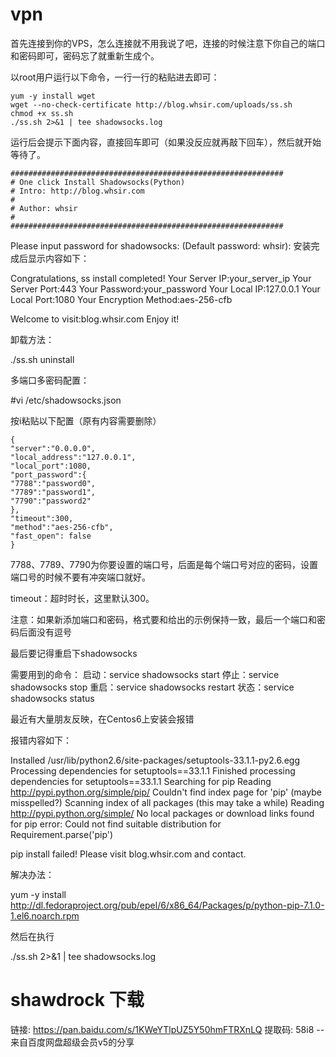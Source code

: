 # vpn


首先连接到你的VPS，怎么连接就不用我说了吧，连接的时候注意下你自己的端口和密码即可，密码忘了就重新生成个。

以root用户运行以下命令，一行一行的粘贴进去即可：

```
yum -y install wget
wget --no-check-certificate http://blog.whsir.com/uploads/ss.sh
chmod +x ss.sh
./ss.sh 2>&1 | tee shadowsocks.log
```

运行后会提示下面内容，直接回车即可（如果没反应就再敲下回车），然后就开始等待了。
```
#############################################################
# One click Install Shadowsocks(Python)
# Intro: http://blog.whsir.com
#
# Author: whsir
#
#############################################################
```
Please input password for shadowsocks:
(Default password: whsir):
安装完成后显示内容如下：

Congratulations, ss install completed!
Your Server IP:your_server_ip
Your Server Port:443
Your Password:your_password
Your Local IP:127.0.0.1
Your Local Port:1080
Your Encryption Method:aes-256-cfb

Welcome to visit:blog.whsir.com
Enjoy it!

卸载方法：

./ss.sh uninstall

多端口多密码配置：

#vi /etc/shadowsocks.json

按i粘贴以下配置（原有内容需要删除）
```
{
"server":"0.0.0.0",
"local_address":"127.0.0.1",
"local_port":1080,
"port_password":{
"7788":"password0",
"7789":"password1",
"7790":"password2"
},
"timeout":300,
"method":"aes-256-cfb",
"fast_open": false
}
```
7788、7789、7790为你要设置的端口号，后面是每个端口号对应的密码，设置端口号的时候不要有冲突端口就好。

timeout：超时时长，这里默认300。

注意：如果新添加端口和密码，格式要和给出的示例保持一致，最后一个端口和密码后面没有逗号

最后要记得重启下shadowsocks

需要用到的命令：
启动：service shadowsocks start
停止：service shadowsocks stop
重启：service shadowsocks restart
状态：service shadowsocks status

 

最近有大量朋友反映，在Centos6上安装会报错

报错内容如下：

Installed /usr/lib/python2.6/site-packages/setuptools-33.1.1-py2.6.egg
Processing dependencies for setuptools==33.1.1
Finished processing dependencies for setuptools==33.1.1
Searching for pip
Reading http://pypi.python.org/simple/pip/
Couldn't find index page for 'pip' (maybe misspelled?)
Scanning index of all packages (this may take a while)
Reading http://pypi.python.org/simple/
No local packages or download links found for pip
error: Could not find suitable distribution for Requirement.parse('pip')

pip install failed! Please visit blog.whsir.com and contact.

解决办法：

yum -y install http://dl.fedoraproject.org/pub/epel/6/x86_64/Packages/p/python-pip-7.1.0-1.el6.noarch.rpm

然后在执行

./ss.sh 2>&1 | tee shadowsocks.log


# shawdrock 下载
链接: https://pan.baidu.com/s/1KWeYTlpUZ5Y50hmFTRXnLQ 提取码: 58i8 
--来自百度网盘超级会员v5的分享
